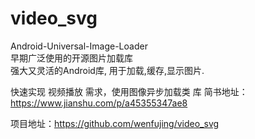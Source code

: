 # video_svg
Android-Universal-Image-Loader	
早期广泛使用的开源图片加载库	
强大又灵活的Android库, 用于加载,缓存,显示图片.

快速实现 视频播放 需求，使用图像异步加载类 库  简书地址：https://www.jianshu.com/p/a45355347ae8

项目地址：https://github.com/wenfujing/video_svg
